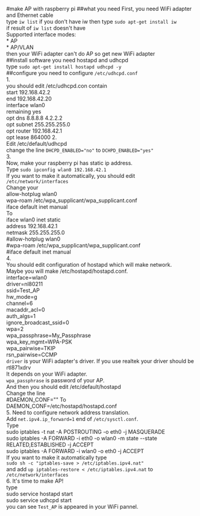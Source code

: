 #make AP with raspberry pi
##what you need
First, you need WiFi adapter and Ethernet cable  
type `iw list` if you don't have iw then type `sudo apt-get install iw`  
if result of `iw list` doesn't have  
      Supported interface modes:  
      * AP  
      * AP/VLAN  
then your WiFi adapter can't do AP so get new WiFi adapter  
##install software
you need hostapd and udhcpd  
type `sudo apt-get install hostapd udhcpd -y`  
##configure
you need to configure `/etc/udhcpd.conf`  
1.  
you should edit /etc/udhcpd.con contain  
      start 192.168.42.2  
      end 192.168.42.20  
      interface wlan0  
      remaining yes  
      opt dns 8.8.8.8 4.2.2.2  
      opt subnet 255.255.255.0  
      opt router 192.168.42.1  
      opt lease 864000
2.  
Edit /etc/default/udhcpd  
change the line `DHCPD_ENABLED="no"` to `DCHPD_ENABLED="yes"`  
3.  
Now, make your raspberry pi has static ip address.  
Type `sudo ipconfig wlan0 192.168.42.1`  
If you want to make it automatically, you should edit `/etc/network/interfaces`  
Change your  
      allow-hotplug wlan0  
      wpa-roam /etc/wpa_supplicant/wpa_supplicant.conf  
      iface default inet manual  
To  
      iface wlan0 inet static  
      address 192.168.42.1  
      netmask 255.255.255.0  
      #allow-hotplug wlan0  
      #wpa-roam /etc/wpa_supplicant/wpa_supplicant.conf  
      #iface default inet manual  
4.  
You should edit configuration of hostapd which will make network.  
Maybe you will make /etc/hostapd/hostapd.conf.  
      interface=wlan0  
      driver=nl80211  
      ssid=Test_AP  
      hw_mode=g  
      channel=6  
      macaddr_acl=0  
      auth_algs=1  
      ignore_broadcast_ssid=0  
      wpa=2  
      wpa_passphrase=My_Passphrase  
      wpa_key_mgmt=WPA-PSK  
      wpa_pairwise=TKIP  
      rsn_pairwise=CCMP  
`driver` is your WiFi adapter's driver. If you use realtek your driver should be rtl871xdrv  
It depends on your WiFi adapter.  
`wpa_passphrase` is password of your AP.  
And then you should edit /etc/default/hostapd  
Change the line  
      #DAEMON_CONF=""
To  
      DAEMON_CONF=/etc/hostapd/hostapd.conf  
5.
Need to configure network address translation.  
Add `net.ipv4.ip_forward=1` end of `/etc/sysctl.conf`.  
Type  
      sudo iptables -t nat -A POSTROUTING -o eth0 -j MASQUERADE  
      sudo iptables -A FORWARD -i eth0 -o wlan0 -m state --state RELATED,ESTABLISHED -j ACCEPT  
      sudo iptables -A FORWARD -i wlan0 -o eth0 -j ACCEPT  
If you want to make it automatically type  
`sudo sh -c "iptables-save > /etc/iptables.ipv4.nat"`  
and add `up iptables-restore < /etc/iptables.ipv4.nat` to `/etc/network/interfaces`  
6.
It's time to make AP!  
type  
      sudo service hostapd start  
      sudo service udhcpd start  
you can see `Test_AP` is appeared in your WiFi pannel.  

